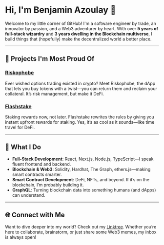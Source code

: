 # Hi, I'm Benjamin Azoulay 👋

Welcome to my little corner of GitHub! I'm a software engineer by trade, an innovator by passion, and a Web3 adventurer by heart. With over **5 years of full-stack wizardry** and **3 years dwelling in the Blockchain multiverse**, I build things that (hopefully) make the decentralized world a better place.

---

## 🌟 Projects I'm Most Proud Of

### [Riskophobe](https://riskophobe.com)
Ever wished options trading existed in crypto? Meet Riskophobe, the dApp that lets you buy tokens with a twist—you can return them and reclaim your collateral. It’s risk management, but make it DeFi.

### [Flashstake](https://flashstake.io)
Staking rewards now, not later. Flashstake rewrites the rules by giving you instant upfront rewards for staking. Yes, it’s as cool as it sounds—like time travel for DeFi.

---

## 🚀 What I Do

- **Full-Stack Development**: React, Next.js, Node.js, TypeScript—I speak fluent frontend and backend.
- **Blockchain & Web3**: Solidity, Hardhat, The Graph, ethers.js—making smart contracts smarter.
- **Smart Contract Development**: DeFi, NFTs, and beyond. If it’s on the blockchain, I’m probably building it.
- **GraphQL**: Turning blockchain data into something humans (and dApps) can understand.

---

## 🌐 Connect with Me

Want to dive deeper into my world? Check out my [Linktree](https://linktr.ee/benjaminazoulay). Whether you’re here to collaborate, brainstorm, or just share some Web3 memes, my inbox is always open!

